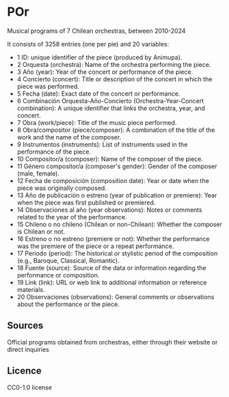 # POr
Musical programs of 7 Chilean orchestras, between 2010-2024

It consists of 3258 entries (one per pie) and 20 variables:
- 1 ID: unique identifier of the piece (produced by Animupa).
- 2 Orquesta (orchestra): Name of the orchestra performing the piece.
- 3 Año (year): Year of the concert or performance of the piece.
- 4 Concierto (concert): Title or description of the concert in which the piece was performed.
- 5 Fecha (date): Exact date of the concert or performance.
- 6 Combinación Orquesta-Año-Concierto (Orchestra-Year-Concert combination): A unique identifier that links the orchestra, year, and concert.
- 7 Obra (work/piece): Title of the music piece performed.
- 8 Obra/compositor (piece/composer): A combination of the title of the work and the name of the composer.
- 9 Instrumentos (instruments): List of instruments used in the performance of the piece.
- 10 Compositor/a (composer): Name of the composer of the piece.
- 11 Género compositor/a (composer's gender): Gender of the composer (male, female).
- 12 Fecha de composición (composition date): Year or date when the piece was originally composed.
- 13 Año de publicación o estreno (year of publication or premiere): Year when the piece was first published or premiered.
- 14 Observaciones al año (year observations): Notes or comments related to the year of the performance.
- 15 Chileno o no chileno (Chilean or non-Chilean): Whether the composer is Chilean or not.
- 16 Estreno o no estreno (premiere or not): Whether the performance was the premiere of the piece or a repeat performance.
- 17 Periodo (period): The historical or stylistic period of the composition (e.g., Baroque, Classical, Romantic).
- 18 Fuente (source): Source of the data or information regarding the performance or composition.
- 19 Link (link): URL or web link to additional information or reference materials.
- 20 Observaciones (observations): General comments or observations about the performance or the piece.

## Sources

Official programs obtained from orchestras, either through their website or direct inquiries

## Licence

CC0-1.0 license
